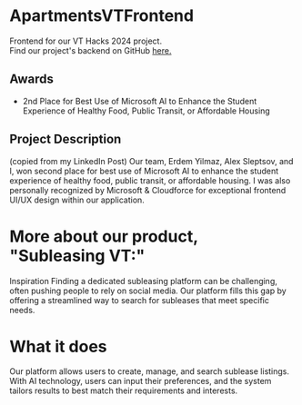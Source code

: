 # ApartmentsVTFrontend

Frontend for our VT Hacks 2024 project.  
Find our project's backend on GitHub [here.](https://github.com/steadman1/VTHacks2024)

## Awards
- 2nd Place for Best Use of Microsoft AI to Enhance the Student Experience of Healthy Food, Public Transit, or Affordable Housing

## Project Description
(copied from my LinkedIn Post)
Our team, Erdem Yilmaz, Alex Sleptsov, and I, won second place for best use of Microsoft AI to enhance the student experience of healthy food, public transit, or affordable housing. I was also personally recognized by Microsoft & Cloudforce for exceptional frontend UI/UX design within our application.

# More about our product, "Subleasing VT:"
Inspiration
Finding a dedicated subleasing platform can be challenging, often pushing people to rely on social media. Our platform fills this gap by offering a streamlined way to search for subleases that meet specific needs.

# What it does
Our platform allows users to create, manage, and search sublease listings. With AI technology, users can input their preferences, and the system tailors results to best match their requirements and interests.

